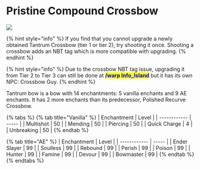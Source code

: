 # Pristine Compound Crossbow

![](<../../.gitbook/assets/Tantrum Crossbow.gif>)

{% hint style="info" %}
If you find that you cannot upgrade a newly obtained Tantrum Crossbow (tier 1 or tier 2), try shooting it once. Shooting a crossbow adds an NBT tag which is more compatible with upgrading.
{% endhint %}

{% hint style="info" %}
Due to the crossbow NBT tag issue, upgrading it from Tier 2 to Tier 3 can still be done at <mark style="color:blue;">**/warp Info\_Island**</mark> but it has its own NPC: Crossbow Guy.
{% endhint %}

Tantrum bow is a bow with 14 enchantments: 5 vanilla enchants and 9 AE enchants. It has 2 more enchants than its predecessor, Polished Recurve Crossbow.

{% tabs %}
{% tab title="Vanilla" %}
| Enchantment  | Level |
| ------------ | ----- |
| Multishot    | 50    |
| Mending      | 50    |
| Piercing     | 50    |
| Quick Charge | 4     |
| Unbreaking   | 50    |
{% endtab %}

{% tab title="AE" %}
| Enchantment  | Level |
| ------------ | ----- |
| Ender Slayer | 99    |
| Soulless     | 99    |
| Rebound      | 99    |
| Perish       | 99    |
| Poison       | 99    |
| Hunter       | 99    |
| Famine       | 99    |
| Devour       | 99    |
| Bowmaster    | 99    |
{% endtab %}
{% endtabs %}
